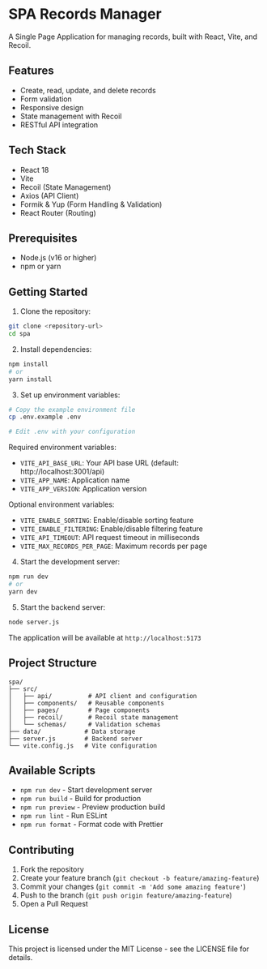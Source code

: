 # SPA Records Manager

A Single Page Application for managing records, built with React, Vite, and Recoil.

## Features

- Create, read, update, and delete records
- Form validation
- Responsive design
- State management with Recoil
- RESTful API integration

## Tech Stack

- React 18
- Vite
- Recoil (State Management)
- Axios (API Client)
- Formik & Yup (Form Handling & Validation)
- React Router (Routing)

## Prerequisites

- Node.js (v16 or higher)
- npm or yarn

## Getting Started

1. Clone the repository:

```bash
git clone <repository-url>
cd spa
```

2. Install dependencies:

```bash
npm install
# or
yarn install
```

3. Set up environment variables:

```bash
# Copy the example environment file
cp .env.example .env

# Edit .env with your configuration
```

Required environment variables:

- `VITE_API_BASE_URL`: Your API base URL (default: http://localhost:3001/api)
- `VITE_APP_NAME`: Application name
- `VITE_APP_VERSION`: Application version

Optional environment variables:

- `VITE_ENABLE_SORTING`: Enable/disable sorting feature
- `VITE_ENABLE_FILTERING`: Enable/disable filtering feature
- `VITE_API_TIMEOUT`: API request timeout in milliseconds
- `VITE_MAX_RECORDS_PER_PAGE`: Maximum records per page

4. Start the development server:

```bash
npm run dev
# or
yarn dev
```

5. Start the backend server:

```bash
node server.js
```

The application will be available at `http://localhost:5173`

## Project Structure

```
spa/
├── src/
│   ├── api/          # API client and configuration
│   ├── components/   # Reusable components
│   ├── pages/        # Page components
│   ├── recoil/       # Recoil state management
│   └── schemas/      # Validation schemas
├── data/            # Data storage
├── server.js        # Backend server
└── vite.config.js   # Vite configuration
```

## Available Scripts

- `npm run dev` - Start development server
- `npm run build` - Build for production
- `npm run preview` - Preview production build
- `npm run lint` - Run ESLint
- `npm run format` - Format code with Prettier

## Contributing

1. Fork the repository
2. Create your feature branch (`git checkout -b feature/amazing-feature`)
3. Commit your changes (`git commit -m 'Add some amazing feature'`)
4. Push to the branch (`git push origin feature/amazing-feature`)
5. Open a Pull Request

## License

This project is licensed under the MIT License - see the LICENSE file for details.
